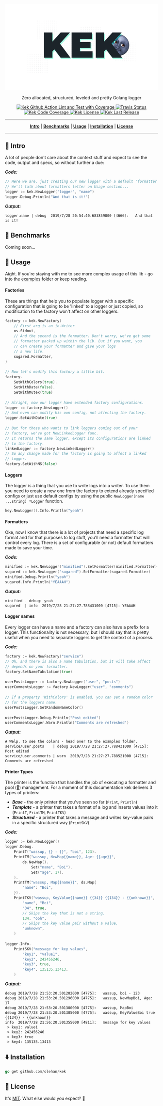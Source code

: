 <p align="center">
    <a href="https://github.com/olehan/kek">
        <img alt="Kek Logo" src="https://raw.githubusercontent.com/olehan/logo/master/kek.png" width="546">
    </a>
</p>

<p align="center">
    Zero allocated, structured, leveled and pretty Golang logger
</p>

<p align="center">
    <a href="https://github.com/olehan/kek/actions?workflow=Lint+and+Test+with+Coverage">
        <img
          src="https://github.com/olehan/kek/workflows/Lint%20and%20Test%20with%20Coverage/badge.svg?label=shit"
          alt="Kek Github Action Lint and Test with Coverage"
        >
    </a>
    <a href="https://travis-ci.org/olehan/kek">
        <img alt="Travis Status" src="https://img.shields.io/travis/olehan/kek?logo=travis">
    </a>
    <a href="https://codecov.io/gh/olehan/kek">
        <img alt="Kek Code Coverage" src="https://codecov.io/gh/olehan/kek/branch/master/graph/badge.svg">
    </a>
    <a href="https://github.com/olehan/kek/blob/master/LICENSE">
        <img alt="Kek License" src="https://img.shields.io/github/license/olehan/kek.svg">
    </a>
    <a href="https://github.com/olehan/kek/releases">
        <img alt="Kek Last Release" src="https://img.shields.io/github/tag/olehan/kek.svg?label=release">
    </a>
</p>

----

<p align="center">
    <strong><a href="#intro">Intro</a></strong>
    |
    <strong><a href="#benchmarks">Benchmarks</a></strong>
    |
    <strong><a href="#usage">Usage</a></strong>
    |
    <strong><a href="#installation">Installation</a></strong>
    |
    <strong><a href="#license">License</a></strong>
</p>

----

<h2 id="intro">🌚 Intro</h2>

A lot of people don't care about the context stuff and expect to see the code,
output and specs, so without further a due:

***Code:***
```go
// Here we are, just creating our new logger with a default 'formatter'.
// We'll talk about formatters letter on Usage section...
logger := kek.NewLogger("logger", "name")
logger.Debug.Println("And that is it!")
```
***Output:***
```
logger.name | debug  2019/7/28 20:54:40.683859000 [4666]:   And that is it!
```

<h2 id="benchmarks">🏃 Benchmarks</h2>
Coming soon...

<h2 id="usage">🔧 Usage</h2>

Aight. If you're staying with me to see more complex usage of this lib - go into the [examples](examples) folder or keep reading.

#### Factories
These are things that help you to populate logger with a specific configuration that
is going to be 'linked' to a logger or just copied, so modification to the factory won't
affect on other loggers.

```go
factory := kek.NewFactory(
    // First arg is an io.Writer
    os.Stdout,
    // And the second is the formatter. Don't worry, we've got some
    // formatter packed up within the lib. But if you want, you
    // can create your formatter and give your logs
    // a new life.
    sugared.Formatter,
)

// Now let's modify this factory a little bit.
factory.
    SetWithColors(true).
    SetWithDate(false).
    SetWithMutex(true)

// Alright, now our logger have extended factory configurations.
logger := factory.NewLogger()
// And even can modify his own config, not affecting the factory.
logger.SetWithDate(true)

// But for those who wants to link loggers coming out of your
// factory, we've got NewLinkedLogger func.
// It returns the same logger, except its configurations are linked
// to the factory.
linkedLogger := factory.NewLinkedLogger()
// So any change made for the factory is going to affect a linked
// logger.
factory.SetWithNS(false)
```

#### Loggers
The logger is a thing that you use to write logs into a writer.
To use them you need to create a new one from the factory to extend
already specified configs or just use default configs by using the
public `NewLogger(name ...string) *Logger` function.
```go
key.NewLogger().Info.Println("yeah")
```

#### Formatters
Oke, now I know that there is a lot of projects that need a specific
log format and for that purposes to log stuff, you'll need
a formatter that will control every log. There is a set of configurable
(or not) default formatters made to save your time.

***Code:***
```go
minified := kek.NewLogger("minified").SetFormatter(minified.Formatter)
sugared := kek.NewLogger("sugared").SetFormatter(sugared.Formatter)
minified.Debug.Println("yeah")
sugared.Info.Println("YEAAAH")
``` 
***Output:***
```
minified - debug: yeah
sugared  | info  2019/7/28 21:27:27.788431000 [4715]: YEAAAH
```

#### Logger names
Every logger can have a name and a factory can also have a prefix for
a logger. This functionality is not necessary, but I should say that
is pretty useful when you need to separate loggers to get the context
of a process.

***Code:***
```go
factory := kek.NewFactory("service")
// Oh, and there is also a name tabulation, but it will take affect
// depends on your formatter.
factory.SetNameTabulation(true)

userPostsLogger := factory.NewLogger("user", "posts")
userCommentsLogger := factory.NewLogger("user", "comments")

// If a property 'WithColors' is enabled, you can set a random color
// for the loggers name.
userPostsLogger.SetRandomNameColor()

userPostsLogger.Debug.Println("Post edited")
userCommentsLogger.Warn.Println("Comments are refreshed")
```

***Output:***
```
# Welp, to see the colors - head over to the examples folder.
service/user.posts    | debug 2019/7/28 21:27:27.788431000 [4715]: Post edited
service/user.comments | warn  2019/7/28 21:27:27.788521000 [4715]: Comments are refreshed
```

#### Printer Types
The printer is the function that handles the job of executing a formatter and pool (🚰) management.
For a moment of this documentation kek delivers 3 types of printers:
* ***Base*** - the only printer that you've seen so far (`Print`, `Println`)
* ***Template*** - a printer that takes a format of a log and inserts values into it
(`PrintT`, `PrintTM`, `PrintTKV`)
* ***Structured*** - a printer that takes a message and writes key-value pairs in a specific structured way (`PrintSKV`)

***Code:***
```go
logger := kek.NewLogger()
logger.Debug.
    PrintT("wassup, {} - {}", "boi", 123).
    PrintTM("wassup, NewMap{{name}}, Age: {{age}}",
        ds.NewMap().
            Set("name", "Boi").
            Set("age", 17),
    ).
    PrintTM("wassup, Map{{name}}", ds.Map{
        "name": "Boi",
    }).
    PrintTKV("wassup, KeyValue{{name}} {{34}} {{134}} - {{unknown}}",
        "name", "Boi",
        "34", true,
        // Skips the key that is not a string.
        134, "ooh",
        // Skips the key value pair without a value.
        "unknown",
    )

logger.Info.
    PrintSKV("message for key values",
        "key1", "value1",
        "key2", 242456246,
        "key3", true,
        "key4", 135135.13413,
    )
```

***Output:***
```
debug 2019/7/28 21:53:20.501202000 [4775]:   wassup, boi - 123
debug 2019/7/28 21:53:20.501296000 [4775]:   wassup, NewMapBoi, Age: 17
debug 2019/7/28 21:53:20.501300000 [4775]:   wassup, MapBoi
debug 2019/7/28 21:53:20.501305000 [4775]:   wassup, KeyValueBoi true {{134}} - {{unknown}}
info  2019/7/28 21:56:20.501355000 [4811]:   message for key values
 > key1: value1
 > key2: 242456246
 > key3: true
 > key4: 135135.13413
```

<h2 id="installation">⬇️ Installation</h2>

```go
go get github.com/olehan/kek
```

<h2 id="license">🔖 License</h2>

It's [MIT](LICENSE).
What else would you expect? 🌚
